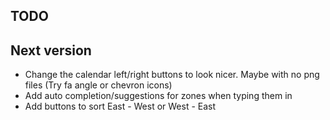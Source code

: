 ## TODO


## Next version
* Change the calendar left/right buttons to look nicer. Maybe with no png files (Try fa angle or chevron icons)
* Add auto completion/suggestions for zones when typing them in
* Add buttons to sort East - West or West - East
